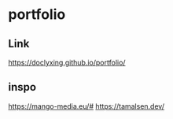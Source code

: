 # portfolio

## Link
https://doclyxing.github.io/portfolio/

## inspo
https://mango-media.eu/#
https://tamalsen.dev/
